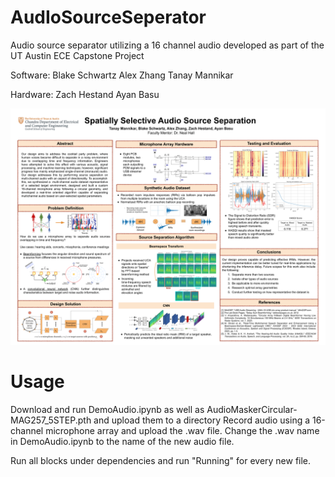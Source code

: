 # AudIoSourceSeperator
Audio source separator utilizing a 16 channel audio developed as part of the UT Austin ECE Capstone Project

Software:
Blake Schwartz
Alex Zhang
Tanay Mannikar

Hardware:
Zach Hestand
Ayan Basu

![alt text](https://github.com/Wertyuui345/AudIoSourceSeperator/blob/main/capstone_poster.pptx.png?raw=true)


# Usage

Download and run DemoAudio.ipynb as well as AudioMaskerCircular-MAG257_5STEP.pth and upload them to a directory
Record audio using a 16-channel microphone array and upload the .wav file. Change the .wav name in DemoAudio.ipynb to the name of the new audio file.

Run all blocks under dependencies and run "Running" for every new file.
